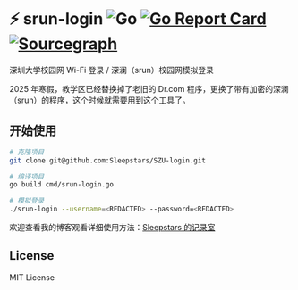 # ⚡ srun-login ![Go](https://github.com/Sleepstars/SZU-login/workflows/Go/badge.svg) [![Go Report Card](https://goreportcard.com/badge/github.com/Sleepstars/SZU-login)](https://goreportcard.com/report/github.com/Sleepstars/SZU-login) [![Sourcegraph](https://img.shields.io/badge/view%20on-Sourcegraph-brightgreen.svg?logo=sourcegraph)](https://sourcegraph.com/github.com/Sleepstars/SZU-login)

深圳大学校园网 Wi-Fi 登录 / 深澜（srun）校园网模拟登录

2025 年寒假，教学区已经替换掉了老旧的 Dr.com 程序，更换了带有加密的深澜（srun）的程序，这个时候就需要用到这个工具了。

## 开始使用

```bash
# 克隆项目
git clone git@github.com:Sleepstars/SZU-login.git

# 编译项目
go build cmd/srun-login.go

# 模拟登录
./srun-login --username=<REDACTED> --password=<REDACTED>
```

欢迎查看我的博客观看详细使用方法：[Sleepstars 的记录室](https://blog.sleepstars.net/archives/shen-zhen-da-xue-jiao-xue-qu-xiao-yuan-wang-windows-zi-dong-deng-lu-xin-shou-xiang-xi-lie-er)

## License

MIT License
